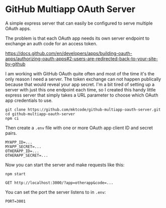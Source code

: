 # GitHub Multiapp OAuth Server

A simple express server that can easily be configured to serve multiple OAuth apps.

The problem is that each OAuth app needs its own server endpoint to exchange an auth code for an access token.

https://docs.github.com/en/developers/apps/building-oauth-apps/authorizing-oauth-apps#2-users-are-redirected-back-to-your-site-by-github

I am working with GitHub OAuth quite often and most of the time it's the only reason I need a server. The token exchange can not happen publically because that would reveal your app secret. I'm a bit tired of setting up a server with just this one endpoint each time, so I created this handy little express server that simply takes a URL parameter to choose which OAuth app credentials to use.

```
git clone https://github.com/mktcode/github-multiapp-oauth-server.git
cd github-multiapp-oauth-server
npm ci
```

Then create a `.env` file with one or more OAuth app client ID and secret pairs.

```
MYAPP_ID=...
MYAPP_SECRET=...
OTHERAPP_ID=...
OTHERAPP_SECRET=...
```

Now you can start the server and make requests like this:

```
npm start
```

```
GET http://localhost:3000/?app=otherapp&code=...
```

You can set the port the server listens to in `.env`:

```
PORT=3001
```
